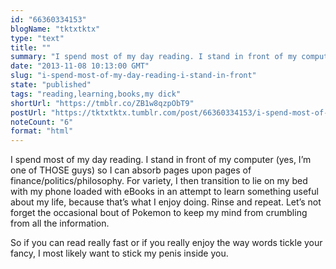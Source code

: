 ```yaml
---
id: "66360334153"
blogName: "tktxtktx"
type: "text"
title: ""
summary: "I spend most of my day reading. I stand in front of my computer (yes, I'm one of THOSE guys) so I can absorb pages upon pages of..."
date: "2013-11-08 10:13:00 GMT"
slug: "i-spend-most-of-my-day-reading-i-stand-in-front"
state: "published"
tags: "reading,learning,books,my dick"
shortUrl: "https://tmblr.co/ZB1w8qzpObT9"
postUrl: "https://tktxtktx.tumblr.com/post/66360334153/i-spend-most-of-my-day-reading-i-stand-in-front"
noteCount: "6"
format: "html"
---
```


I spend most of my day reading. I stand in front of my computer (yes, I’m one of THOSE guys) so I can absorb pages upon pages of finance/politics/philosophy. For variety, I then transition to lie on my bed with my phone loaded with eBooks in an attempt to learn something useful about my life, because that’s what I enjoy doing. Rinse and repeat. Let’s not forget the occasional bout of Pokemon to keep my mind from crumbling from all the information.

So if you can read really fast or if you really enjoy the way words tickle your fancy, I most likely want to stick my penis inside you.